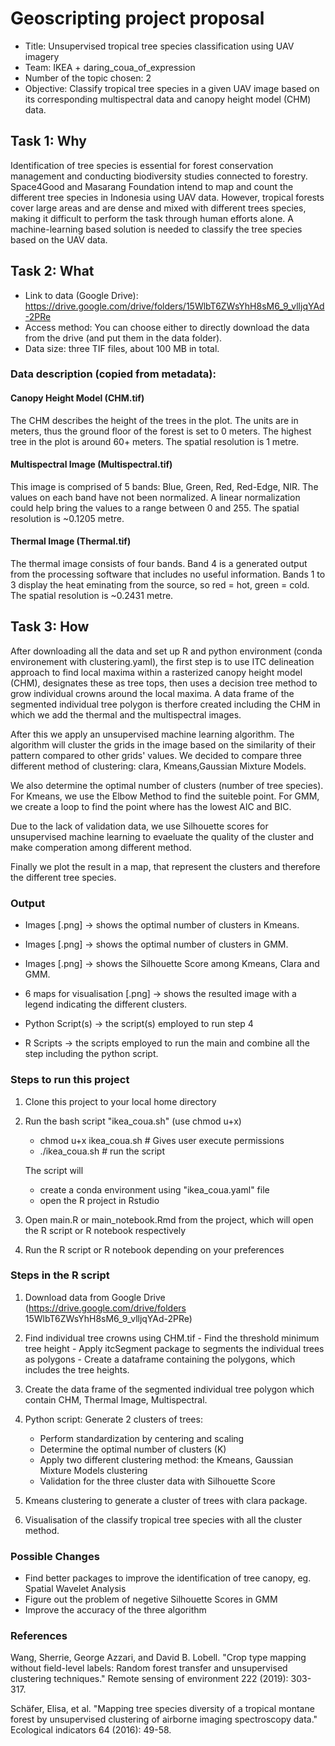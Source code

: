 # Geoscripting project proposal
* Title: Unsupervised tropical tree species classification using UAV imagery
* Team: IKEA + daring_coua_of_expression
* Number of the topic chosen: 2
* Objective: Classify tropical tree species in a given UAV image based on its corresponding multispectral data and canopy height model (CHM) data. 

## Task 1: Why
Identification of tree species is essential for forest conservation management and conducting biodiversity studies connected to forestry. Space4Good and Masarang Foundation intend to map and count the different tree species in Indonesia using UAV data. However, tropical forests cover large areas and are dense and mixed with different trees species, making it difficult to perform the task through human efforts alone. A machine-learning based solution is needed to classify the tree species based on the UAV data.   

## Task 2: What
* Link to data (Google Drive): https://drive.google.com/drive/folders/15WlbT6ZWsYhH8sM6_9_vlljqYAd-2PRe
* Access method: You can choose either to directly download the data from the drive (and put them in the data folder). 
* Data size: three TIF files, about 100 MB in total. 

### Data description (copied from metadata): 

#### Canopy Height Model (CHM.tif)
The CHM describes the height of the trees in the plot.
The units are in meters, thus the ground floor of the forest is set to 0 meters.
The highest tree in the plot is around 60+ meters.
The spatial resolution is 1 metre.

#### Multispectral Image (Multispectral.tif)
This image is comprised of 5 bands: Blue, Green, Red, Red-Edge, NIR.
The values on each band have not been normalized.
A linear normalization could help bring the values to a range between 0 and 255.
The spatial resolution is ~0.1205 metre.

#### Thermal Image (Thermal.tif)
The thermal image consists of four bands. 
Band 4 is a generated output from the processing software that includes no useful information.
Bands 1 to 3 display the heat eminating from the source, so red = hot, green = cold.
The spatial resolution is ~0.2431 metre.

## Task 3: How

After downloading all the data and set up R and python environment (conda environement with clustering.yaml), the first step is to use ITC delineation approach to find local maxima within a rasterized canopy height model (CHM), designates these as tree tops, then uses a decision tree method to grow individual crowns around the local maxima. A data frame of the segmented individual tree polygon is therfore created including the CHM in which we add the thermal and the multispectral images.

After this we apply an unsupervised machine learning algorithm. The algorithm will cluster the grids in the image based on the similarity of their pattern compared to other grids' values. We decided to compare three different method of clustering: clara, Kmeans,Gaussian Mixture Models. 

We also determine the optimal number of clusters (number of tree species). For Kmeans, we use the Elbow Method to find the suiteble point. For GMM, we create a loop to find the point where has the lowest AIC and BIC.

Due to the lack of validation data, we use Silhouette scores for unsupervised machine learning to evaeluate the quality of the cluster and make comperation among different method.

Finally we plot the result in a map, that represent the clusters and therefore the different tree species.

### Output

* Images [.png]  -> shows the optimal number of clusters in Kmeans.

* Images [.png]  -> shows the optimal number of clusters in GMM.

* Images [.png]  -> shows the Silhouette Score among Kmeans, Clara and GMM.

* 6 maps for visualisation [.png] -> shows the resulted image with a legend indicating the different clusters. 

* Python Script(s) -> the script(s) employed to run step 4

* R Scripts -> the scripts employed to run the main and combine all the step including the python script.

### Steps to run this project

1. Clone this project to your local home directory

2. Run the bash script "ikea_coua.sh" (use chmod u+x)

    - chmod u+x ikea_coua.sh  # Gives user execute permissions
    - ./ikea_coua.sh # run the script
    
    The script will 

    - create a conda environment using "ikea_coua.yaml" file
    - open the R project in Rstudio

3. Open main.R or main_notebook.Rmd from the project, which will open the R script or R notebook respectively

4. Run the R script or R notebook depending on your preferences

### Steps in the R script

1.  Download data from Google Drive
    (https://drive.google.com/drive/folders 15WlbT6ZWsYhH8sM6_9_vlljqYAd-2PRe)

2.   Find individual tree crowns using CHM.tif
    - Find the threshold minimum tree height
    - Apply itcSegment package to segments the individual trees as polygons
    - Create a dataframe containing the polygons, which includes the tree heights.

3.  Create the data frame of the segmented individual tree polygon which contain CHM, Thermal Image, Multispectral.

4. Python script: Generate 2 clusters of trees:

    - Perform standardization by centering and scaling
    - Determine the optimal number of clusters (K) 
    - Apply two different clustering method: the Kmeans, Gaussian Mixture Models clustering
    - Validation for the three cluster data with Silhouette Score

5. Kmeans clustering to generate a cluster of trees with clara package.

6. Visualisation of the classify tropical tree species with all the cluster method.



### Possible Changes

- Find better packages to improve the identification of tree canopy, eg. Spatial Wavelet Analysis
- Figure out the problem of negetive Silhouette Scores in GMM
- Improve the accuracy of the three algorithm



### References

Wang, Sherrie, George Azzari, and David B. Lobell. "Crop type mapping without field-level labels: Random forest transfer and unsupervised clustering techniques." Remote sensing of environment 222 (2019): 303-317.

Schäfer, Elisa, et al. "Mapping tree species diversity of a tropical montane forest by unsupervised clustering of airborne imaging spectroscopy data." Ecological indicators 64 (2016): 49-58.


